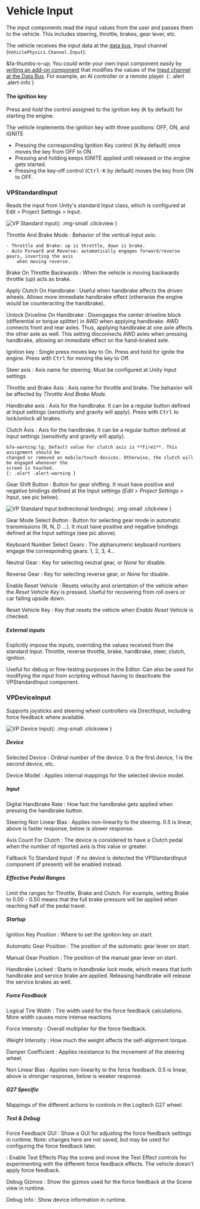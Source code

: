 # Vehicle Input

The input components read the input values from the user and passes them to the vehicle. This
includes steering, throttle, brakes, gear lever, etc.

The vehicle receives the input data at the [data bus](../advanced/databus-reference.md),
Input channel (`VehiclePhysics.Channel.Input`).

&fa-thumbs-o-up; You could write your own input component easily by [writing an add-on component](../advanced/custom-addons.md)
that modifies the values of the [Input channel at the Data Bus](../advanced/databus-reference.md#input-channel).
For example, an AI controller or a remote player.
{: .alert .alert-info }

#### The ignition key

Press and _hold_ the control assigned to the ignition key (<kbd>K</kbd> by default) for starting the
engine.

The vehicle implements the ignition key with three positions: OFF, ON, and IGNITE

- Pressing the corresponding Ignition Key control (<kbd>K</kbd> by default) once moves the key from
	OFF to ON.
- Pressing and holding keeps IGNITE applied until released or the engine gets started.
- Pressing the key-off control (<kbd>Ctrl-K</kbd> by default) moves the key from ON to OFF.

### VPStandardInput

Reads the input from Unity's standard Input class, which is configured at Edit > Project Settings >
Input.

![VP Standard input](/img/components/vpp-standard-input-inspector.png){: .img-small .clickview }

Throttle And Brake Mode
:	Behavior of the vertical input axis:

	- Throttle and Brake: up is throttle, down is brake.
	- Auto Forward and Reverse: automatically engages forward/reverse gears, inverting the axis
		when moving reverse.

Brake On Throttle Backwards
:	When the vehicle is moving backwards throttle (_up_) acts as brake.

Apply Clutch On Handbrake
:	Useful when handbrake affects the driven wheels. Allows more immediate handbrake effect
	(otherwise the engine would be counteracting the handbrake).

Unlock Driveline On Handbrake
:	Disengages the center driveline block (differential or torque splitter) in AWD when applying
	handbrake. AWD connects front and rear axles. Thus, applying handbrake at one axle
	affects the other axle as well. This setting disconnects AWD axles when pressing handbrake,
	allowing an immediate effect on the hand-braked axle.

Ignition key
:	Single press moves key to On. Press and hold for ignite the engine. Press with <kbd>Ctrl</kbd>
	for  moving the key to Off.

Steer axis
:	Axis name for steering. Must be configured at Unity Input settings

Throttle and Brake Axis
:	Axis name for throttle and brake. The behavior will be affected by _Throttle And Brake Mode_.

Handbrake axis
:	Axis for the handbrake. It can be a regular button defined at Input settings (sensitivity
	and gravity will apply). Press with <kbd>Ctrl</kbd> to lock/unlock all brakes.

Clutch Axis
:	Axis for the handbrake. It can be a regular button defined at Input settings (sensitivity
	and gravity will apply).

	&fa-warning:lg; Default value for clutch axis is **Fire1**. This assignment should be
	changed or removed on mobile/touch devices. Otherwise, the clutch will be engaged whenever the
	screen is touched.
	{: .alert .alert-warning }

Gear Shift Button
:	Button for gear shifting. It must have positive and negative bindings defined at the Input
	settings (_Edit > Project Settings > Input_, see pic below).

![VP Standard Input bidirectional bindings](/img/components/vpp-standard-input-bidirectional-bindings.png){: .img-small .clickview }

Gear Mode Select Button
:	Button for selecting gear mode in automatic transmissions (R, N, D ...). It must have positive
	and negative bindings defined at the Input settings (see pic above).

Keyboard Number Select Gears
:	The alphanumeric keyboard numbers engage the corresponding gears: 1, 2, 3, 4...

Neutral Gear
:	Key for selecting neutral gear, or _None_ for disable.

Reverse Gear
:	Key for selecting reverse gear, or _None_ for disable.

Enable Reset Vehicle
:	Resets velocity and orientation of the vehicle when the _Reset Vehicle Key_ is pressed. Useful
	for recovering from roll overs or car falling upside down.

Reset Vehicle Key
:	Key that resets the vehicle when _Enable Reset Vehicle_ is checked.

##### External inputs

Explicitly impose the inputs, overriding the values received from the standard Input: Throttle,
reverse throttle, brake, handbrake, steer, clutch, ignition.

Useful for debug or fine-testing purposes in the Editor. Can also be used for modifying the input
from scripting without having to deactivate the VPStandardInput component.

### VPDeviceInput

Supports joysticks and steering wheel controllers via DirectInput, including force feedback where available.

![VP Device Input](/img/components/vpp-device-input-inspector.png){: .img-small .clickview }

##### Device

Selected Device
:	Ordinal number of the device. 0 is the first device, 1 is the second device, etc.

Device Model
:	Applies internal mappings for the selected device model.

##### Input

Digital Handbrake Rate
:	How fast the handbrake gets applied when pressing the handbrake button.

Steering Non Linear Bias
:	Applies non-linearity to the steering. 0.5 is linear, above is faster response,
	below is slower response.

Axis Count For Clutch
:	The device is considered to have a Clutch pedal when the number of reported axis is this value
	or greater.

Fallback To Standard Input
:	If no device is detected the VPStandardInput component (if present) will be enabled instead.

##### Effective Pedal Ranges

Limit the ranges for Throttle, Brake and Clutch. For example, setting Brake to 0.00 - 0.50 means
that the full brake pressure will be applied when reaching half of the pedal travel.

##### Startup

Ignition Key Position
:	Where to set the ignition key on start.

Automatic Gear Position
:	The position of the automatic gear lever on start.

Manual Gear Position
:	The position of the manual gear lever on start.

Handbrake Locked
:	Starts in _handbrake lock_ mode, which means that both handbrake and service brake are
	applied. Releasing handbrake will release the service brakes as well.

##### Force Feedback

Logical Tire Width
:	Tire width used for the force feedback calculations. More width causes more intense reactions.

Force Intensity
:	Overall multiplier for the force feedback.

Weight Intensity
:	How much the weight affects the self-alignment torque.

Damper Coefficient
:	Applies resistance to the movement of the steering wheel.

Non Linear Bias
:	Applies non-linearity to the force feedback. 0.5 is linear, above is stronger response,
	below is weaker response.

##### G27 Specific

Mappings of the different actions to controls in the Logitech G27 wheel.

##### Test & Debug

Force Feedback GUI
:	Show a GUI for adjusting the force feedback settings in runtime. Note: changes here are not
	saved, but may be used for configuring the force feedback later.

: Enable Test Effects
	Play the scene and move the Test Effect controls for experimenting with the different force
	feedback effects. The vehicle doesn't apply force feedback.

Debug Gizmos
:	Show the gizmos used for the force feedback at the Scene view in runtime.

Debug Info
:	Show device information in runtime.
